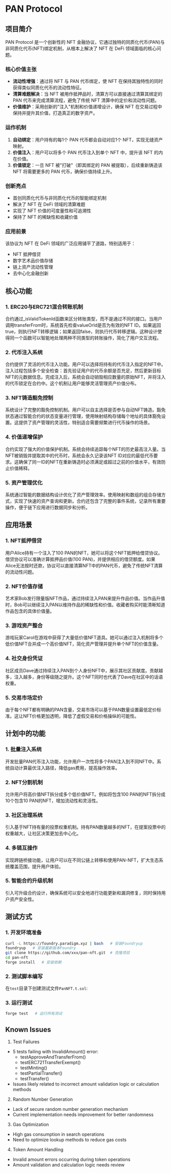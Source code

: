 # PAN Protocol

## 项目简介

PAN Protocol 是一个创新性的 NFT 金融协议，它通过独特的同质化代币(PAN)与非同质化代币(NFT)绑定机制，从根本上解决了 NFT 在 DeFi 领域面临的核心问题。

### 核心价值主张
- **流动性增强**：通过将 NFT 与 PAN 代币绑定，使 NFT 在保持其独特性的同时获得类似同质化代币的流动性特征。
- **清算难题解决**：当 NFT 被用作抵押品时，清算方可以直接通过清算其绑定的 PAN 代币来完成清算流程，避免了传统 NFT 清算中的定价和流动性问题。
- **价值维护**：采用创新的"注入"机制和价值递增设计，确保 NFT 在交易过程中保持并提升其价值，打造真正的数字资产。

### 运作机制
1. **自动绑定**：用户持有的每1个 PAN 代币都会自动对应1个 NFT，实现无缝资产映射。
2. **价值注入**：用户可以将多个 PAN 代币注入到单个 NFT 中，提升该 NFT 的内在价值。
3. **价值锁定**：一旦 NFT 被"打破"（即其绑定的 PAN 被提取），后续重新铸造该 NFT 将需要更多的 PAN 代币，确保价值持续上升。

### 创新亮点
- 首创同质化代币与非同质化代币的智能绑定机制
- 解决了 NFT 在 DeFi 领域的清算难题
- 实现了 NFT 价值的可度量性和可追溯性
- 保持了 NFT 的稀缺性和收藏价值

### 应用前景
该协议为 NFT 在 DeFi 领域的广泛应用铺平了道路，特别适用于：
- NFT 抵押借贷
- 数字艺术品价值存储
- 链上资产流动性管理
- 去中心化金融创新



## 核心功能

### 1. ERC20与ERC721混合转账机制
合约通过_isValidTokenId函数来区分转账类型，而不是通过不同的接口。当用户调用transferFrom时，系统首先检查valueOrId是否为有效的NFT ID。如果返回true，则执行NFT转移逻辑；如果返回false，则执行代币转移逻辑。这种设计使得同一个函数可以智能地处理两种不同类型的转账操作，简化了用户交互流程。

### 2. 代币注入系统
合约提供了灵活的代币注入功能。用户可以选择将持有的代币注入指定的NFT中。注入过程包括多个安全检查：首先验证用户的代币余额是否充足，然后更新目标NFT的元数据信息。完成注入后，系统会自动销毁相应数量的原始NFT，并将注入的代币锁定在合约中。这个机制让用户能够灵活管理资产价值分布。

### 3. NFT铸造豁免控制
系统设计了完整的豁免控制机制。用户可以自主选择是否参与自动NFT铸造。豁免状态通过智能合约的状态变量进行管理，使用映射结构存储每个地址的具体豁免设置。这提供了资产管理的灵活性，特别适合需要频繁进行代币操作的场景。

### 4. 价值递增保护
合约实现了强大的价值保护机制。系统会持续追踪每个NFT的历史最高注入量。当NFT被销毁并提取其中的代币时，系统会永久记录该NFT ID对应的最低代币要求。这确保了同一ID的NFT在重新铸造时必须满足或超过之前的价值水平，有效防止价值稀释。

### 5. 资产管理优化
系统通过智能的数据结构设计优化了资产管理效率。使用映射和数组的组合存储方式，实现了快速的资产查询和更新。合约还包含了完整的事件系统，记录所有重要操作，便于链下应用进行数据同步和分析。



## 应用场景

### 1. NFT抵押借贷
用户Alice持有一个注入了100 PAN的NFT，她可以将这个NFT抵押给借贷协议。借贷协议可以准确计算抵押品价值(100 PAN)，并提供相应的借贷额度。如果Alice无法按时还款，协议可以直接清算NFT中的PAN代币，避免了传统NFT清算的流动性问题。

### 2. NFT价值存储
艺术家Bob发行限量版NFT作品，通过持续注入PAN来提升作品价值。当作品升值时，Bob可以继续注入PAN以维持作品的稀缺性和价值。收藏者购买时能清晰知道作品包含的具体价值量。

### 3. 游戏资产整合
游戏玩家Carol在游戏中获得了大量低价值NFT道具。她可以通过注入机制将多个低价值NFT合并成一个高价值NFT，简化资产管理并提升单个NFT的价值含量。

### 4. 社交身份凭证
社区成员Dave通过持续注入PAN到个人身份NFT中，展示其社区贡献度。贡献越多，注入越多，身份等级随之提升。这个NFT同时也代表了Dave在社区中的话语权重。

### 5. 交易市场定价
由于每个NFT都有明确的PAN含量，交易市场可以基于PAN数量设置最低定价标准。这让NFT价格更加透明，降低了虚假交易和价格操纵的可能性。


## 计划中的功能

### 1. 批量注入系统
开发批量PAN代币注入功能，允许用户一次性将多个PAN注入到不同NFT中。系统自动计算最优注入路径，降低gas费用，提高操作效率。

### 2. NFT分割机制
允许用户将高价值NFT拆分成多个低价值NFT。例如将包含100 PAN的NFT拆分成10个包含10 PAN的NFT，增加流动性和灵活性。

### 3. 社区治理系统
引入基于NFT持有量的投票权重机制。持有PAN数量越多的NFT，在提案投票中的权重越大，让社区决策更加去中心化。

### 4. 多链互操作
实现跨链桥接功能，让用户可以在不同公链上转移和使用PAN-NFT，扩大生态系统覆盖范围，提升用户体验。

### 5. 智能合约升级机制
引入可升级合约设计，确保系统可以安全地进行功能更新和漏洞修复，同时保持用户资产安全性。


## 测试方式

### 1. 开发环境准备
```bash
curl -L https://foundry.paradigm.xyz | bash   # 安装Foundryup
foundryup   # 安装最新版本Foundry
git clone https://github.com/xxx/pan-nft.git  # 克隆项目
cd pan-nft
forge install   # 安装依赖
```

### 2. 测试脚本编写
在`test`目录下创建测试文件`PanNFT.t.sol`:


### 3. 运行测试
```bash
forge test   # 运行所有测试
```






## Known Issues

1. Test Failures
- 5 tests failing with InvalidAmount() error:
  - testApproveAndTransferFrom()
  - testERC721TransferExempt()
  - testMinting()
  - testPartialTransfer()
  - testTransfer()
- Issues likely related to incorrect amount validation logic or calculation methods

2. Random Number Generation
- Lack of secure random number generation mechanism
- Current implementation needs improvement for better randomness

3. Gas Optimization
- High gas consumption in search operations
- Need to optimize lookup methods to reduce gas costs

4. Token Amount Handling
- Invalid amount errors occurring during token operations
- Amount validation and calculation logic needs review
